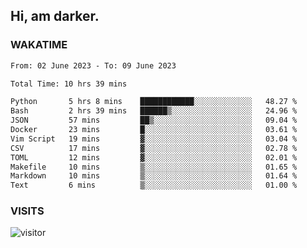 ## Hi, am darker.

### WAKATIME

<!--START_SECTION:waka-->

```txt
From: 02 June 2023 - To: 09 June 2023

Total Time: 10 hrs 39 mins

Python       5 hrs 8 mins    ████████████░░░░░░░░░░░░░   48.27 %
Bash         2 hrs 39 mins   ██████▒░░░░░░░░░░░░░░░░░░   24.96 %
JSON         57 mins         ██▒░░░░░░░░░░░░░░░░░░░░░░   09.04 %
Docker       23 mins         █░░░░░░░░░░░░░░░░░░░░░░░░   03.61 %
Vim Script   19 mins         ▓░░░░░░░░░░░░░░░░░░░░░░░░   03.04 %
CSV          17 mins         ▓░░░░░░░░░░░░░░░░░░░░░░░░   02.78 %
TOML         12 mins         ▓░░░░░░░░░░░░░░░░░░░░░░░░   02.01 %
Makefile     10 mins         ▒░░░░░░░░░░░░░░░░░░░░░░░░   01.65 %
Markdown     10 mins         ▒░░░░░░░░░░░░░░░░░░░░░░░░   01.64 %
Text         6 mins          ▒░░░░░░░░░░░░░░░░░░░░░░░░   01.00 %
```

<!--END_SECTION:waka-->

### VISITS
<!-- i should probably build this when i will have some time -->
![visitor](https://profile-counter.glitch.me/sanix-darker/count.svg)
